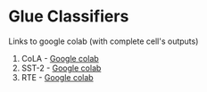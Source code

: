 # Glue Classifiers

Links to google colab (with complete cell's outputs)
1. CoLA - [Google colab](https://colab.research.google.com/drive/1HCH5_U3Wf8snc4_XYsSdtOroT8pmhc82?usp=sharing)
2. SST-2 - [Google colab](https://colab.research.google.com/drive/1ryO196Rs8SkC3idGEQib7KfWwu6-T0PD?usp=sharing)
3. RTE - [Google colab](https://colab.research.google.com/drive/1ZiUGz-5PPlffAFUvpOR79F7S9-7OI2Lt?usp=sharing)
